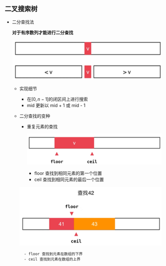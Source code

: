 ## 二叉搜索树

- 二分查找法

	**对于有序数列才能进行二分查找**
    
    ![](./img/37.png)
    
    - 实现细节

		- 在$[0,n-1]$的闭区间上进行搜索
		- mid 更新以 mid + 1 或 mid - 1
    
    - 二分查找的变种 
    
    	- 重复元素的查找

			![](./img/38.png)
            
            - floor 查找到相同元素的第一个位置
            - ceil 查找到相同元素的最后一个位置
			
		![](./img/39.png)
        
        	- floor 查找到元素在数组的下界
        	- ceil 查找到元素在数组的上界	 
		

		